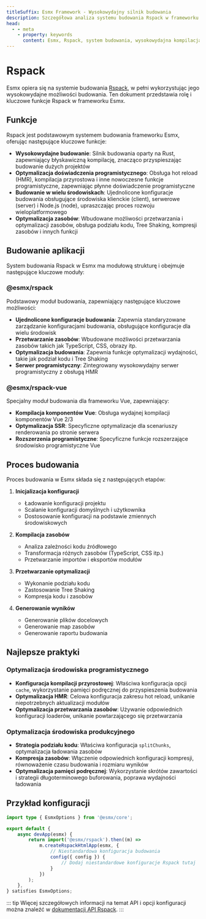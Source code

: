 ```yaml
---
titleSuffix: Esmx Framework - Wysokowydajny silnik budowania
description: Szczegółowa analiza systemu budowania Rspack w frameworku Esmx, obejmująca kluczowe funkcje takie jak wysokowydajna kompilacja, budowanie w wielu środowiskach, optymalizacja zasobów, które pomagają programistom tworzyć wydajne i niezawodne nowoczesne aplikacje webowe.
head:
  - - meta
    - property: keywords
      content: Esmx, Rspack, system budowania, wysokowydajna kompilacja, hot reload, budowanie w wielu środowiskach, Tree Shaking, podział kodu, SSR, optymalizacja zasobów, efektywność programistyczna, narzędzia budowania
---
```


# Rspack

Esmx opiera się na systemie budowania [Rspack](https://rspack.dev/), w pełni wykorzystując jego wysokowydajne możliwości budowania. Ten dokument przedstawia rolę i kluczowe funkcje Rspack w frameworku Esmx.

## Funkcje

Rspack jest podstawowym systemem budowania frameworku Esmx, oferując następujące kluczowe funkcje:

- **Wysokowydajne budowanie**: Silnik budowania oparty na Rust, zapewniający błyskawiczną kompilację, znacząco przyspieszając budowanie dużych projektów
- **Optymalizacja doświadczenia programistycznego**: Obsługa hot reload (HMR), kompilacja przyrostowa i inne nowoczesne funkcje programistyczne, zapewniając płynne doświadczenie programistyczne
- **Budowanie w wielu środowiskach**: Ujednolicone konfiguracje budowania obsługujące środowiska klienckie (client), serwerowe (server) i Node.js (node), upraszczając proces rozwoju wieloplatformowego
- **Optymalizacja zasobów**: Wbudowane możliwości przetwarzania i optymalizacji zasobów, obsługa podziału kodu, Tree Shaking, kompresji zasobów i innych funkcji

## Budowanie aplikacji

System budowania Rspack w Esmx ma modułową strukturę i obejmuje następujące kluczowe moduły:

### @esmx/rspack

Podstawowy moduł budowania, zapewniający następujące kluczowe możliwości:

- **Ujednolicone konfiguracje budowania**: Zapewnia standaryzowane zarządzanie konfiguracjami budowania, obsługujące konfiguracje dla wielu środowisk
- **Przetwarzanie zasobów**: Wbudowane możliwości przetwarzania zasobów takich jak TypeScript, CSS, obrazy itp.
- **Optymalizacja budowania**: Zapewnia funkcje optymalizacji wydajności, takie jak podział kodu i Tree Shaking
- **Serwer programistyczny**: Zintegrowany wysokowydajny serwer programistyczny z obsługą HMR

### @esmx/rspack-vue

Specjalny moduł budowania dla frameworku Vue, zapewniający:

- **Kompilacja komponentów Vue**: Obsługa wydajnej kompilacji komponentów Vue 2/3
- **Optymalizacja SSR**: Specyficzne optymalizacje dla scenariuszy renderowania po stronie serwera
- **Rozszerzenia programistyczne**: Specyficzne funkcje rozszerzające środowisko programistyczne Vue

## Proces budowania

Proces budowania w Esmx składa się z następujących etapów:

1. **Inicjalizacja konfiguracji**
   - Ładowanie konfiguracji projektu
   - Scalanie konfiguracji domyślnych i użytkownika
   - Dostosowanie konfiguracji na podstawie zmiennych środowiskowych

2. **Kompilacja zasobów**
   - Analiza zależności kodu źródłowego
   - Transformacja różnych zasobów (TypeScript, CSS itp.)
   - Przetwarzanie importów i eksportów modułów

3. **Przetwarzanie optymalizacji**
   - Wykonanie podziału kodu
   - Zastosowanie Tree Shaking
   - Kompresja kodu i zasobów

4. **Generowanie wyników**
   - Generowanie plików docelowych
   - Generowanie map zasobów
   - Generowanie raportu budowania

## Najlepsze praktyki

### Optymalizacja środowiska programistycznego

- **Konfiguracja kompilacji przyrostowej**: Właściwa konfiguracja opcji `cache`, wykorzystanie pamięci podręcznej do przyspieszenia budowania
- **Optymalizacja HMR**: Celowa konfiguracja zakresu hot reload, unikanie niepotrzebnych aktualizacji modułów
- **Optymalizacja przetwarzania zasobów**: Używanie odpowiednich konfiguracji loaderów, unikanie powtarzającego się przetwarzania

### Optymalizacja środowiska produkcyjnego

- **Strategia podziału kodu**: Właściwa konfiguracja `splitChunks`, optymalizacja ładowania zasobów
- **Kompresja zasobów**: Włączenie odpowiednich konfiguracji kompresji, równoważenie czasu budowania i rozmiaru wyników
- **Optymalizacja pamięci podręcznej**: Wykorzystanie skrótów zawartości i strategii długoterminowego buforowania, poprawa wydajności ładowania

## Przykład konfiguracji

```ts title="src/entry.node.ts"
import type { EsmxOptions } from '@esmx/core';

export default {
    async devApp(esmx) {
        return import('@esmx/rspack').then((m) =>
            m.createRspackHtmlApp(esmx, {
                // Niestandardowa konfiguracja budowania
                config({ config }) {
                    // Dodaj niestandardowe konfiguracje Rspack tutaj
                }
            })
        );
    },
} satisfies EsmxOptions;
```

::: tip
Więcej szczegółowych informacji na temat API i opcji konfiguracji można znaleźć w [dokumentacji API Rspack](/api/app/rspack.html).
:::